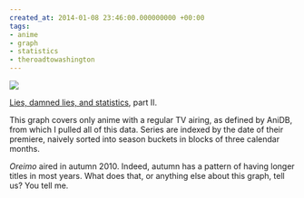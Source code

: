 ```yaml
---
created_at: 2014-01-08 23:46:00.000000000 +00:00
tags:
- anime
- graph
- statistics
- theroadtowashington
---
```


![](/blog/media/tumblr_mz3wpdrrAe1qim2zwo1_500.png)

[Lies, damned lies, and
statistics](/blog/posts/40124947004.html), part II.

This graph covers only anime with a regular TV airing, as defined by
AniDB, from which I pulled all of this data. Series are indexed by the
date of their premiere, naively sorted into season buckets in blocks of
three calendar months.

*Oreimo* aired in autumn 2010. Indeed, autumn has a pattern of having
longer titles in most years. What does that, or anything else about this
graph, tell us? You tell me.

